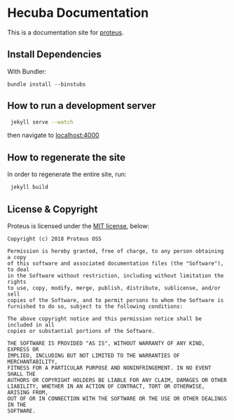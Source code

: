# Hecuba Documentation

This is a documentation site for [proteus](https://proteus.pingdev.tools).


## Install Dependencies

With Bundler:

    bundle install --binstubs


## How to run a development server

```bash
 jekyll serve --watch
```
 

then navigate to [localhost:4000](http://localhost:4000)

## How to regenerate the site

In order to regenerate the entire site, run:

```bash
 jekyll build
```


## License & Copyright

Proteus is licensed under the [MIT license](https://opensource.org/licenses/MIT),
below:

```
Copyright (c) 2018 Proteus OSS

Permission is hereby granted, free of charge, to any person obtaining a copy
of this software and associated documentation files (the "Software"), to deal
in the Software without restriction, including without limitation the rights
to use, copy, modify, merge, publish, distribute, sublicense, and/or sell
copies of the Software, and to permit persons to whom the Software is
furnished to do so, subject to the following conditions:

The above copyright notice and this permission notice shall be included in all
copies or substantial portions of the Software.

THE SOFTWARE IS PROVIDED "AS IS", WITHOUT WARRANTY OF ANY KIND, EXPRESS OR
IMPLIED, INCLUDING BUT NOT LIMITED TO THE WARRANTIES OF MERCHANTABILITY,
FITNESS FOR A PARTICULAR PURPOSE AND NONINFRINGEMENT. IN NO EVENT SHALL THE
AUTHORS OR COPYRIGHT HOLDERS BE LIABLE FOR ANY CLAIM, DAMAGES OR OTHER
LIABILITY, WHETHER IN AN ACTION OF CONTRACT, TORT OR OTHERWISE, ARISING FROM,
OUT OF OR IN CONNECTION WITH THE SOFTWARE OR THE USE OR OTHER DEALINGS IN THE
SOFTWARE.
```


